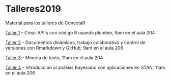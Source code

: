 # Talleres2019

Material para los talleres de ConectaR

[Taller 1]() - Crear API's con código R usando plumber, 9am en el aula 204

[Taller 2]() - Documentos dinámicos, trabajo colaborativo y control de versiones con Rmarkdown y GitHub, 9am en el aula 206

[Taller 3]() - Minería de texto, 11am en el aula 204

[Taller 4]() - Introducción al análisis Bayesiano con aplicaciones en STAN, 11am en el aula 206


